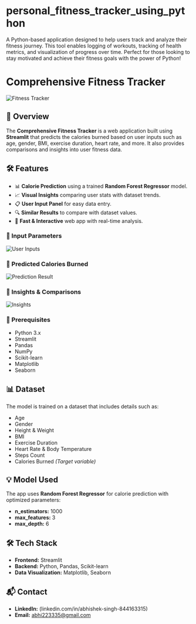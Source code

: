 # personal_fitness_tracker_using_python
A Python-based application designed to help users track and analyze their fitness journey. This tool enables logging of workouts, tracking of health metrics, and visualization of progress over time. Perfect for those looking to stay motivated and achieve their fitness goals with the power of Python!
# Comprehensive Fitness Tracker

![Fitness Tracker](https://source.unsplash.com/800x400/?fitness,exercise)

## 🚀 Overview
The **Comprehensive Fitness Tracker** is a web application built using **Streamlit** that predicts the calories burned based on user inputs such as age, gender, BMI, exercise duration, heart rate, and more. It also provides comparisons and insights into user fitness data.

## 🛠 Features
- 📊 **Calorie Prediction** using a trained **Random Forest Regressor** model.
- 📈 **Visual Insights** comparing user stats with dataset trends.
- 📋 **User Input Panel** for easy data entry.
- 🔍 **Similar Results** to compare with dataset values.
- 🚀 **Fast & Interactive** web app with real-time analysis.

### 🔹 Input Parameters
![User Inputs](https://source.unsplash.com/800x400/?health,dashboard)

### 🔹 Predicted Calories Burned
![Prediction Result](https://source.unsplash.com/800x400/?calories,fitness)

### 🔹 Insights & Comparisons
![Insights](https://source.unsplash.com/800x400/?analytics,data)


### 🔧 Prerequisites
- Python 3.x
- Streamlit
- Pandas
- NumPy
- Scikit-learn
- Matplotlib
- Seaborn


## 📊 Dataset
The model is trained on a dataset that includes details such as:
- Age
- Gender
- Height & Weight
- BMI
- Exercise Duration
- Heart Rate & Body Temperature
- Steps Count
- Calories Burned *(Target variable)*

## 💡 Model Used
The app uses **Random Forest Regressor** for calorie prediction with optimized parameters:
- **n_estimators:** 1000
- **max_features:** 3
- **max_depth:** 6

## 🛠 Tech Stack
- **Frontend:** Streamlit
- **Backend:** Python, Pandas, Scikit-learn
- **Data Visualization:** Matplotlib, Seaborn

## 📬 Contact
- **LinkedIn:** (linkedin.com/in/abhishek-singh-844163315)
- **Email:** abhi223335@gmail.com

